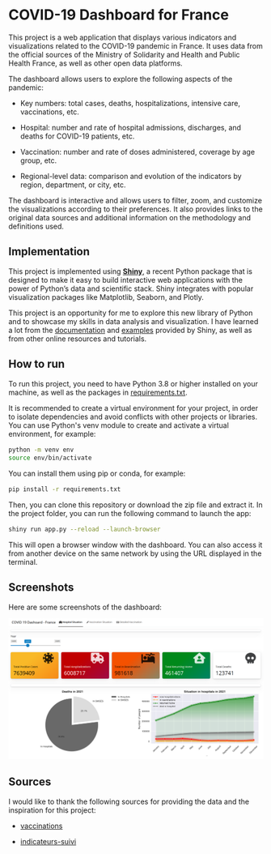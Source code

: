 # COVID-19 Dashboard for France

This project is a web application that displays various indicators and visualizations related to the COVID-19 pandemic in France. It uses data from the official sources of the Ministry of Solidarity and Health and Public Health France, as well as other open data platforms.

The dashboard allows users to explore the following aspects of the pandemic:

- Key numbers: total cases, deaths, hospitalizations, intensive care, vaccinations, etc.

- Hospital: number and rate of hospital admissions, discharges, and deaths for COVID-19 patients, etc.
- Vaccination: number and rate of doses administered, coverage by age group, etc.

- Regional-level data: comparison and evolution of the indicators by region, department, or city, etc.

The dashboard is interactive and allows users to filter, zoom, and customize the visualizations according to their preferences. It also provides links to the original data sources and additional information on the methodology and definitions used.

## Implementation

This project is implemented using [**Shiny**](https://shiny.posit.co/py/), a recent Python package that is designed to make it easy to build interactive web applications with the power of Python’s data and scientific stack. Shiny integrates with popular visualization packages like Matplotlib, Seaborn, and Plotly.

This project is an opportunity for me to explore this new library of Python and to showcase my skills in data analysis and visualization. I have learned a lot from the [documentation](https://shiny.posit.co/py/docs/overview.html) and [examples](https://shiny.posit.co/py/gallery/) provided by Shiny, as well as from other online resources and tutorials.

## How to run

To run this project, you need to have Python 3.8 or higher installed on your machine, as well as the packages in [requirements.txt](requirements.txt).

It is recommended to create a virtual environment for your project, in order to isolate dependencies and avoid conflicts with other projects or libraries. You can use Python's venv module to create and activate a virtual environment, for example:

```bash
python -m venv env
source env/bin/activate
```

You can install them using pip or conda, for example:

```bash
pip install -r requirements.txt
```

Then, you can clone this repository or download the zip file and extract it. In the project folder, you can run the following command to launch the app:

```bash
shiny run app.py --reload --launch-browser
```

This will open a browser window with the dashboard. You can also access it from another device on the same network by using the URL displayed in the terminal.

## Screenshots

Here are some screenshots of the dashboard:

![Hospitalisations](https://github.com/ElBaron86/Covid-19-Shiny-Dashboard-Using-Python/blob/main/screenshots/hospitalisations.png)


## Sources

I would like to thank the following sources for providing the data and the inspiration for this project:

- [vaccinations](https://www.data.gouv.fr/fr/datasets/donnees-relatives-aux-personnes-vaccinees-contre-la-covid-19-1/)

- [indicateurs-suivi](https://www.data.gouv.fr/fr/datasets/synthese-des-indicateurs-de-suivi-de-lepidemie-covid-19/)


